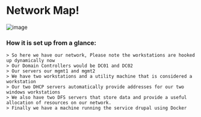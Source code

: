# Network Map!

![image](https://user-images.githubusercontent.com/62860262/116824440-44857200-ab58-11eb-82df-828a79a41c3f.png)

### How it is set up from a glance: 
    > So here we have our network, Please note the workstations are hooked up dynamically now
    > Our Domain Controllers would be DC01 and DC02 
    > Our servers our mgmt1 and mgmt2
    > We have two workstations and a utility machine that is considered a workstation
    > Our two DHCP servers automatically provide addresses for our two windows workstations 
    > We also have two DFS servers that store data and provide a useful allocation of resources on our network.
    > Finally we have a machine running the service drupal using Docker
 